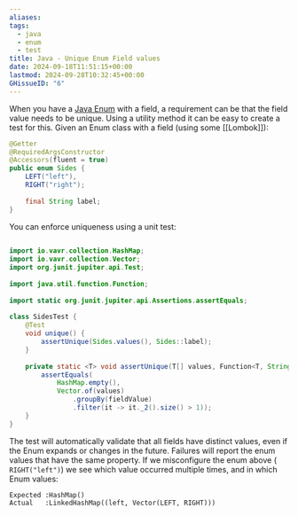 ```yaml
---
aliases: 
tags:
  - java
  - enum
  - test
title: Java - Unique Enum Field values
date: 2024-09-18T11:51:15+00:00
lastmod: 2024-09-28T10:32:45+00:00
GHissueID: "6"
---
```

When you have a [Java Enum](https://www.baeldung.com/a-guide-to-java-enums) with a field, a requirement can be that the field value needs to be unique. Using a utility method it can be easy to create a test for this. Given an Enum class with a field (using some [[Lombok]]): 

```java
@Getter
@RequiredArgsConstructor
@Accessors(fluent = true)
public enum Sides {  
    LEFT("left"),  
    RIGHT("right");  
  
    final String label;
}
```

You can enforce uniqueness using a unit test:

```java
  
import io.vavr.collection.HashMap;  
import io.vavr.collection.Vector;  
import org.junit.jupiter.api.Test;  
  
import java.util.function.Function;  
  
import static org.junit.jupiter.api.Assertions.assertEquals;  
  
class SidesTest {  
    @Test  
    void unique() {  
        assertUnique(Sides.values(), Sides::label);  
    }  
  
    private static <T> void assertUnique(T[] values, Function<T, String> fieldValue) {  
        assertEquals(  
            HashMap.empty(),  
            Vector.of(values)  
                .groupBy(fieldValue)  
                .filter(it -> it._2().size() > 1));  
    }  
}
```

The test will automatically validate that all fields have distinct values, even if the Enum expands or changes in the future. Failures will report the enum values that have the same property. If we misconfigure the enum above ( `RIGHT("left")`) we see which value occurred multiple times, and in which Enum values:

```
Expected :HashMap()
Actual   :LinkedHashMap((left, Vector(LEFT, RIGHT)))
```
